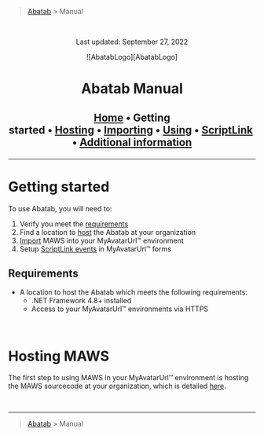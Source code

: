 > [Abatab][AbatabRepositoryUrl] > Manual

<br>
<div align="center">

  Last updated: September 27, 2022

  ![AbatabLogo][AbatabLogo]
  <h1> 
  Abatab Manual
  </h1>

  <h2>

  [Home][ManHome]&nbsp;&bull;&nbsp;Getting started&nbsp;&bull;&nbsp;[Hosting][ManHosting]&nbsp;&bull;&nbsp;[Importing][ManImporting]&nbsp;&bull;&nbsp;[Using][ManUsing]&nbsp;&bull;&nbsp;[ScriptLink][ManScriptLink]&nbsp;&bull;&nbsp;[Additional information][ManAdditionalInfo]

  </h2>
  </div>

***

# Getting started

To use Abatab, you will need to:
1. Verify you meet the [requirements](#requirements)
2. Find a location to [host][ManHosting] the Abatab at your organization
3. [Import][ManImporting] MAWS into your MyAvatarUrl™ environment
4. Setup [ScriptLink events][ManScriptLink] in MyAvatarUrl™ forms

## Requirements
* A location to host the Abatab which meets the following requirements:
  * .NET Framework 4.8+ installed
  * Access to your MyAvatarUrl™ environments via HTTPS

<br>

# Hosting MAWS
The first step to using MAWS in your MyAvatarUrl™ environment is hosting the MAWS sourcecode at your organization, which is detailed [here][ManHosting].

<br>

***

> [Abatab][AbatabRepositoryUrl] > Manual

<!-- REFERENCE LINKS -->
[AbatabRepositoryUrl]: https://github.com/spectrum-health-systems/Abatab
[AbatabManualPng]: ../man/res/img/AbatabManual.png
[MyAvatarUrl]: https://www.ntst.com/Solutions-and-Services/Offerings/MyAvatarUrl
[ManHome]: ManHome.md
[ManGettingStarted]: ManGettingStarted.md
[ManHosting]: ManHosting.md
[ManImporting]: ManImporting.md
[ManUsing]: ManUsing.md
[ManScriptLink]: ManScriptLink.md
[ManAdditionalInfo]: ManAdditionalInfo.md
